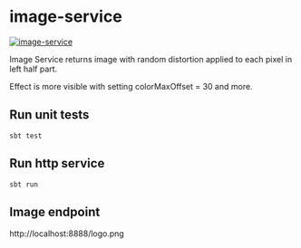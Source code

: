 # image-service

[![image-service](https://github.com/tumakha/image-service/workflows/Scala%20CI/badge.svg)](https://github.com/tumakha/image-service/actions)

Image Service returns image with random distortion applied to each pixel in left half part.

Effect is more visible with setting colorMaxOffset = 30 and more.

## Run unit tests ##

    sbt test

## Run http service ##

    sbt run

## Image endpoint ##

http://localhost:8888/logo.png
